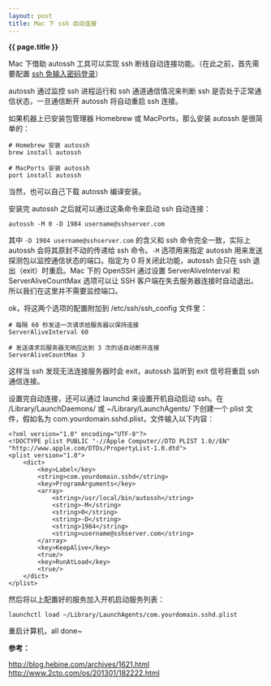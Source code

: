 ```yaml
---
layout: post
title: Mac 下 ssh 自动连接
---
```


**{{ page.title }}**

Mac 下借助 autossh 工具可以实现 ssh 断线自动连接功能。（在此之前，首先需要配置 [ssh 免输入密码登录][1]）

autossh 通过监控 ssh 进程运行和 ssh 通道通信情况来判断 ssh 是否处于正常通信状态，一旦通信断开 autossh 将自动重启 ssh 连接。

如果机器上已安装包管理器 Homebrew 或 MacPorts，那么安装 autossh 是很简单的：

	# Homebrew 安装 autossh
	brew install autossh
	
	# MacPorts 安装 autossh
	port install autossh

当然，也可以自己下载 autossh 编译安装。

安装完 autossh 之后就可以通过这条命令来启动 ssh 自动连接：

	autossh -M 0 -D 1984 username@sshserver.com
	
其中 `-D 1984 username@sshserver.com` 的含义和 ssh 命令完全一致，实际上autossh 会将其原封不动的传递给 ssh 命令。`-M` 选项用来指定 autossh 用来发送探测包以监控通信状态的端口。指定为 0 将关闭此功能，autossh 会只在 ssh 退出（exit）时重启。Mac 下的 OpenSSH 通过设置 ServerAliveInterval 和 ServerAliveCountMax 选项可以让 SSH 客户端在失去服务器连接时自动退出。所以我们在这里并不需要监控端口。

ok，将这两个选项的配置附加到 /etc/ssh/ssh_config 文件里：

	# 每隔 60 秒发送一次请求给服务器以保持连接
	ServerAliveInterval 60
	
	# 发送请求后服务器无响应达到 3 次的话自动断开连接
	ServerAliveCountMax 3

这样当 ssh 发现无法连接服务器时会 exit，autossh 监听到 exit 信号将重启 ssh 通信连接。

设置完自动连接，还可以通过 launchd 来设置开机自动启动 ssh。在 /Library/LaunchDaemons/ 或 ~/Library/LaunchAgents/ 下创建一个 plist 文件，假如名为 com.yourdomain.sshd.plist，文件输入以下内容：

	<?xml version="1.0" encoding="UTF-8"?>
	<!DOCTYPE plist PUBLIC "-//Apple Computer//DTD PLIST 1.0//EN" "http://www.apple.com/DTDs/PropertyList-1.0.dtd">
	<plist version="1.0">
    	<dict>
        	<key>Label</key>
        	<string>com.yourdomain.sshd</string>
        	<key>ProgramArguments</key>
        	<array>
            	<string>/usr/local/bin/autossh</string>
            	<string>-M</string>
            	<string>0</string>
            	<string>-D</string>
            	<string>1984</string>
            	<string>username@sshserver.com</string>
        	</array>
        	<key>KeepAlive</key>
        	<true/>
        	<key>RunAtLoad</key>
        	<true/>
    	</dict>
	</plist>

然后将以上配置好的服务加入开机启动服务列表：

	launchctl load ~/Library/LaunchAgents/com.yourdomain.sshd.plist

重启计算机，all done~

**参考：**

http://blog.hebine.com/archives/1621.html
http://www.2cto.com/os/201301/182222.html

[1]:http://smileherd.github.com/2013/03/07/authorized_keys_config